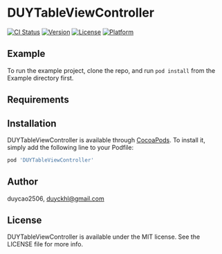 # DUYTableViewController

[![CI Status](https://img.shields.io/travis/duycao2506/DUYTableViewController.svg?style=flat)](https://travis-ci.org/duycao2506/DUYTableViewController)
[![Version](https://img.shields.io/cocoapods/v/DUYTableViewController.svg?style=flat)](https://cocoapods.org/pods/DUYTableViewController)
[![License](https://img.shields.io/cocoapods/l/DUYTableViewController.svg?style=flat)](https://cocoapods.org/pods/DUYTableViewController)
[![Platform](https://img.shields.io/cocoapods/p/DUYTableViewController.svg?style=flat)](https://cocoapods.org/pods/DUYTableViewController)

## Example

To run the example project, clone the repo, and run `pod install` from the Example directory first.

## Requirements

## Installation

DUYTableViewController is available through [CocoaPods](https://cocoapods.org). To install
it, simply add the following line to your Podfile:

```ruby
pod 'DUYTableViewController'
```

## Author

duycao2506, duyckhl@gmail.com

## License

DUYTableViewController is available under the MIT license. See the LICENSE file for more info.
